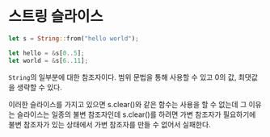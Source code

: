 # 스트링 슬라이스
```rust
let s = String::from("hello world");

let hello = &s[0..5];
let world = &s[6..11];
```
`String`의 일부분에 대한 참조자이다.
범위 문법을 통해 사용할 수 있고
0의 값, 최댓값을 생략할 수 있다.

이러한 슬라이스를 가지고 있으면
s.clear()와 같은 함수는 사용을 할 수 없는데
그 이유는 슬라이스는 일종의 불변 참조자인데
s.clear()를 하려면 가변 참조자가 필요하기에
불변 참조자가 있는 상태에서 가변 참조자를 만들 수 없어서
실패한다.

